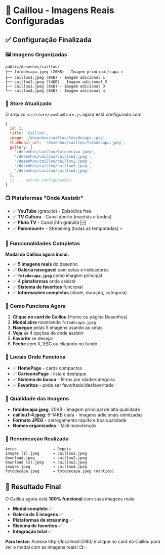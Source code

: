 # 📸 Caillou - Imagens Reais Configuradas

## ✅ Configuração Finalizada

### 🖼️ **Imagens Organizadas**
```
public/desenhos/caillou/
├── fotodecapa.jpeg (20KB) - Imagem principal/capa ⭐
├── caillou1.jpeg (9KB) - Imagem adicional 1
├── caillou2.jpeg (14KB) - Imagem adicional 2
├── caillou3.jpeg (8KB) - Imagem adicional 3
└── caillou4.jpeg (8KB) - Imagem adicional 4
```

### 🔧 **Store Atualizado**
O arquivo `src/store/useAppStore.js` agora está configurado com:

```javascript
{
  id: 2,
  title: 'Caillou',
  image: '/desenhos/caillou/fotodecapa.jpeg',
  thumbnail_url: '/desenhos/caillou/fotodecapa.jpeg',
  gallery: [
    '/desenhos/caillou/fotodecapa.jpeg',
    '/desenhos/caillou/caillou1.jpeg',
    '/desenhos/caillou/caillou2.jpeg',
    '/desenhos/caillou/caillou3.jpeg',
    '/desenhos/caillou/caillou4.jpeg'
  ],
  // ... outras configurações
}
```

### 📺 **Plataformas "Onde Assistir"**
- ✅ **YouTube** (gratuito) - Episódios free
- ✅ **TV Cultura** - Canal aberto (manhãs e tardes)
- ✅ **Pluto TV** - Canal 24h gratuito 🆓
- ✅ **Paramount+** - Streaming (todas as temporadas) ⭐

### 🎯 **Funcionalidades Completas**

**Modal do Caillou agora inclui:**
- ✅ **5 imagens reais** do desenho
- ✅ **Galeria navegável** com setas e indicadores
- ✅ **`fotodecapa.jpeg`** como imagem principal
- ✅ **4 plataformas** onde assistir
- ✅ **Sistema de favoritos** funcional
- ✅ **Informações completas** (idade, duração, categoria)

### 🚀 **Como Funciona Agora**

1. **Clique no card do Caillou** (Home ou página Desenhos)
2. **Modal abre** mostrando `fotodecapa.jpeg`
3. **Navegue** pelas 5 imagens usando as setas
4. **Veja** as 4 opções de onde assistir
5. **Favorite** se desejar
6. **Feche** com X, ESC ou clicando no fundo

### 📱 **Locais Onde Funciona**
- ✅ **HomePage** - cards compactos
- ✅ **CartoonsPage** - lista e destaque
- ✅ **Sistema de busca** - filtros por idade/categoria
- ✅ **Favoritos** - pode ser favoritado/desfavoritado

### 🎨 **Qualidade das Imagens**
- **fotodecapa.jpeg**: 20KB - imagem principal de alta qualidade
- **caillou1-4.jpeg**: 8-14KB cada - imagens adicionais otimizadas
- **Formato JPEG** - carregamento rápido e boa qualidade
- **Nomes organizados** - fácil manutenção

### 🔄 **Renomeação Realizada**
```
Antes                → Depois
images (1).jpeg      → caillou1.jpeg
download.jpeg        → caillou2.jpeg
download (2).jpeg    → caillou3.jpeg
images.jpeg          → caillou4.jpeg
fotodecapa.jpeg      → fotodecapa.jpeg (mantido)
```

## 🎉 **Resultado Final**

O Caillou agora está **100% funcional** com suas imagens reais:
- **Modal completo** ✅
- **Galeria de 5 imagens** ✅
- **Plataformas de streaming** ✅
- **Sistema de favoritos** ✅
- **Integração total** ✅

**Para testar:** Acesse http://localhost:5180/ e clique no card do Caillou para ver o modal com as imagens reais! 📺✨





